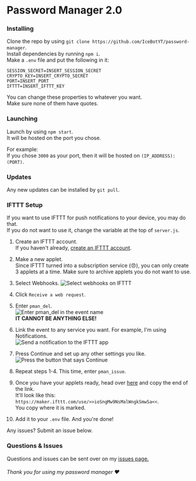 # Password Manager 2.0


### Installing

Clone the repo by using `git clone https://github.com/IceBotYT/password-manager`.  
Install dependencies by running `npm i`.  
Make a `.env` file and put the following in it:

```
SESSION_SECRET=INSERT_SESSION_SECRET
CRYPTO_KEY=INSERT_CRYPTO_SECRET
PORT=INSERT_PORT
IFTTT=INSERT_IFTTT_KEY
```

You can change these properties to whatever you want.  
Make sure none of them have quotes.

### Launching

Launch by using `npm start`.  
It will be hosted on the port you chose.

For example:  
If you chose `3000` as your port, then it will be hosted on `(IP_ADDRESS):(PORT)`.

### Updates

Any new updates can be installed by `git pull`.

### IFTTT Setup

If you want to use IFTTT for push notifications to your device, you may do that.  
If you do not want to use it, change the variable at the top of `server.js`.

1. Create an IFTTT account.  
If you haven't already, [create an IFTTT account](https://ifttt.com/join).

2. Make a new applet.  
Since IFTTT turned into a subscription service (😠), you can only create 3 applets at a time. Make sure to archive applets you do not want to use.

3. Select Webhooks.
![Select webhooks on IFTTT](https://i.imgur.com/tDigD3K.png)

4. Click `Receive a web request`.

5. Enter `pman_del`.  
![Enter pman_del in the event name](https://i.imgur.com/qpDkY8y.png)  
**IT CANNOT BE ANYTHING ELSE!**  

6. Link the event to any service you want. For example, I'm using Notifications.  
![Send a notification to the IFTTT app](https://i.imgur.com/TC26KbN.png)

7. Press Continue and set up any other settings you like.  
![Press the button that says Continue](https://i.imgur.com/vEXh004.png)

8. Repeat steps 1-4. This time, enter `pman_issue`.

9. Once you have your applets ready, head over [here](https://ifttt.com/maker_webhooks/settings) and copy the end of the link.  
It'll look like this: `https://maker.ifttt.com/use/>>ioSngMw9NsMalWngkSmwSa<<`.  
You copy where it is marked.

10. Add it to your `.env` file. And you're done!

Any issues? Submit an issue below.

### Questions & Issues

Questions and issues can be sent over on my [issues page.](https://github.com/IceBotYT/Password-Manager-2.0/issues)

###### Thank you for using my password manager ♥
